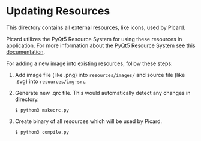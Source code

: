 Updating Resources
==================

This directory contains all external resources, like icons, used by Picard.

Picard utilizes the PyQt5 Resource System for using these resources in
application. For more information about the PyQt5 Resource System see this
[documentation](http://pyqt.sourceforge.net/Docs/PyQt5/resources.html).

For adding a new image into existing resources, follow these steps:

1. Add image file (like .png) into `resources/images/` and source file (like .svg) into `resources/img-src`.
2. Generate new .qrc file. This would automatically detect any changes in directory.

       $ python3 makeqrc.py

3. Create binary of all resources which will be used by Picard.

       $ python3 compile.py
